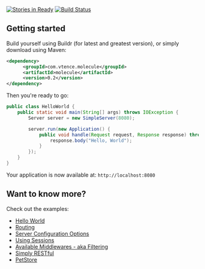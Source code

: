 [![Stories in Ready](https://badge.waffle.io/testinfected/molecule.png?label=ready&title=Ready)](https://waffle.io/testinfected/molecule)
[![Build Status](https://travis-ci.org/testinfected/molecule.png?branch=master)](https://travis-ci.org/testinfected/molecule)

## Getting started

Build yourself using Buildr (for latest and greatest version), or simply download using Maven:

```xml
<dependency>
      <groupId>com.vtence.molecule</groupId>
      <artifactId>molecule</artifactId>
      <version>0.2</version>
</dependency>
```

Then you're ready to go:
```java
public class HelloWorld {
    public static void main(String[] args) throws IOException {
        Server server = new SimpleServer(8080);

        server.run(new Application() {
            public void handle(Request request, Response response) throws Exception {
                response.body("Hello, World");
            }
        });
    }
}
```

Your application is now available at:
`http://localhost:8080`

## Want to know more?

Check out the examples:
* [Hello World](https://github.com/testinfected/molecule/blob/master/examples/hello-world/src/com/vtence/molecule/examples/helloworld/HelloWorld.java)
* [Routing](https://github.com/testinfected/molecule/blob/master/examples/routing/src/com/vtence/molecule/examples/routing/Routing.java)
* [Server Configuration Options](https://github.com/testinfected/molecule/blob/master/examples/configuration/src/com/vtence/molecule/examples/configuration/ServerConfiguration.java)
* [Using Sessions](https://github.com/testinfected/molecule/blob/master/examples/sessions/src/com/vtence/molecule/examples/session/EnablingSessions.java)
* [Available Middlewares - aka Filtering](https://github.com/testinfected/molecule/blob/master/examples/middlewares/src/com/vtence/molecule/examples/middlewares/Middlewares.java)
* [Simply RESTful](https://github.com/testinfected/molecule/blob/master/examples/REST/src/com/vtence/molecule/examples/rest/REST.java)
* [PetStore](https://github.com/testinfected/simple-petstore/blob/master/webapp/src/main/java/org/testinfected/petstore/PetStore.java)
